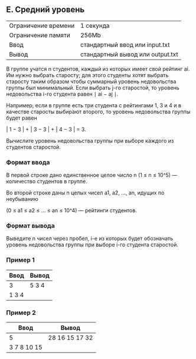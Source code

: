 ## E. Средний уровень

| | |
|------------|------------|
| Ограничение времени |	1 секунда |
| Ограничение памяти |	256Mb |
| Ввод |	стандартный ввод или input.txt |
| Вывод |	стандартный вывод или output.txt |

В группе учатся n студентов, каждый из которых имеет свой рейтинг ai. Им нужно выбрать старосту; для этого студенты хотят выбрать старосту таким образом чтобы суммарный уровень недовольства группы был минимальный. Если выбрать 
j-го старостой, то уровень недовольства i-го студента равен ∣ ai − aj ∣.

Например, если в группе есть три студента с рейтингами 1, 3 и 4 и в качестве старосты выбирают второго, то уровень недовольства группы будет равен 

| 1 − 3 | + | 3 − 3 | + | 4 − 3 | = 3.

Вычислите уровень недовольства группы при выборе каждого из студентов старостой.

### Формат ввода
В первой строке дано единственное целое число 
n (1 ≤ n ≤ 10^5) — количество студентов в группе.

Во второй строке даны n целых чисел a1, a2, …, an, идущих по неубыванию

(0 ≤ a1 ≤ a2 ≤ … ≤ an ≤ 10^4) — рейтинги студентов.

### Формат вывода
Выведите n чисел через пробел, i-е из которых будет обозначать уровень недовольства группы при выборе i-го студента старостой.

### Пример 1
| Ввод | Вывод |
| ---- | ----- |
|3 | 5 3 4 |
|1 3 4 |  |

### Пример 2
| Ввод | Вывод |
| ---- | ----- |
| 5 | 28 16 15 17 32 |
| 3 7 8 10 15 |  |
